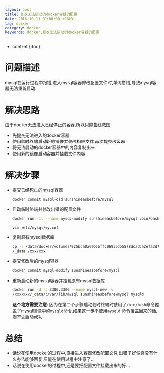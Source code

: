 ```yaml
---
layout: post
title: 修改无法启动的docker容器的配置
date: 2016-10-11 01:08:00 +0800
tag: docker
category: docker
keywords: docker,修改无法启动的docker容器的配置
---
```


* content
{:toc}

问题描述
====================================

mysql在运行过程中报错,进入mysql容器修改配置文件时,单词拼错,导致mysql容器无法重新启动.

解决思路
====================================

由于docker无法进入已经停止的容器,所以只能曲线救国.

* 先提交无法进入的docker容器
* 使用临时终端启动新的镜像并修改相应文件,再次提交改容器
* 将无法启动的docker容器中的内容复制出来
* 使用新的镜像启动容器并挂载文件内容

解决步骤
====================================

* 提交已经死亡的mysql容器

    ```bash
    docker commit mysql-old sunshineasbefore/mysql
    ```

* 启动临时终端并修改出错的配置文件

    ```bash
    docker run -it --name mysql-modify sunshineasbefore/mysql /bin/bash
    ```

    ```bash
    vim /etc/mysql/my.cnf
    ```

* 复制原有mysql数据库

    ```bash
    cp -r /data/docker/volumes/925bca0a69b6bffc06933db5578dcadda2efa3d7cee7c5642d7734e001293353
    /_data /xxx/xxx
    ```

* 提交修改后的mysql容器

    ```bash
    docker commit mysql-modify sunshineasbefore/mysql
    ```

* 重新启动新的mysql容器并挂载原有mysql数据库

    ```bash
    docker run -d -p 3306:3306 --name mysql-new -v
    /xxx/xxx/_data/:/var/lib/mysql sunshineasbefore/mysql mysqld
    ```

    **这个地方需要注意:**
    因为在第二个步骤启动临时终端时使用了`/bin/bash`命令覆盖了mysql镜像中的`mysqld`命令,如果这一步不使用`mysqld` 命令覆盖回来的话,则不会启动成功.

总结
====================================

* 话说在使用docker的过程中,直接进入容器修改配置文件,出错了好像真没有什么办法能够回复.只能在使用过程中注意了...
* 话说在使用docker的过程中,还是要把配置文件挂载出来的好...
